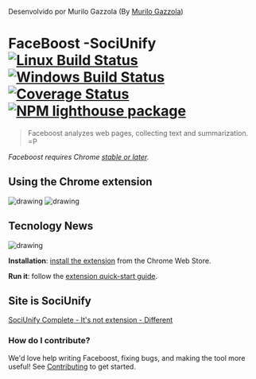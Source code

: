 Desenvolvido por Murilo Gazzola (By [Murilo Gazzola](https://facebook.com/gazzolamurilo))

# FaceBoost  -SociUnify  [![Linux Build Status](https://img.shields.io/travis/GoogleChrome/lighthouse/master.svg)](https://travis-ci.org/GoogleChrome/lighthouse) [![Windows Build Status](https://img.shields.io/appveyor/ci/paulirish/lighthouse/master.svg)](https://ci.appveyor.com/project/paulirish/lighthouse/branch/master) [![Coverage Status](https://img.shields.io/coveralls/GoogleChrome/lighthouse/master.svg)](https://coveralls.io/github/GoogleChrome/lighthouse?branch=master) [![NPM lighthouse package](https://img.shields.io/npm/v/lighthouse.svg)](https://npmjs.org/package/lighthouse)

> Faceboost analyzes web pages, collecting text and summarization. =P

_Faceboost requires Chrome [stable or later](https://googlechrome.github.io/current-versions/)._

## Using the Chrome extension

![drawing](https://lh3.googleusercontent.com/PqDr4rlACDdVSvNZWIAt52HnTmjAgyBGCp5eLGyxY65mh9Ff2UphPq7ULvPkzKjnkTrXFMuM=w640-h400-e365)
![drawing](http://52.32.125.221/unifyextension/soci1.png)

## Tecnology News
![drawing](http://52.32.125.221/unifyextension/soci2.png)

**Installation**: [install the extension](https://chrome.google.com/webstore/detail/faceboost-sociunify-%C2%AE/ehobhhjhcfmhhfpbblnodkdffpmglcko) from the Chrome Web Store.

**Run it**: follow the [extension quick-start guide](https://goo.gl/Vv4EZ5).
## Site is SociUnify
[SociUnify Complete - It's not extension - Different](http://52.32.125.221/unify/)

### How do I contribute?

We'd love help writing Faceboost, fixing bugs, and making the tool more useful!
See [Contributing](./CONTRIBUTING.md) to get started.


